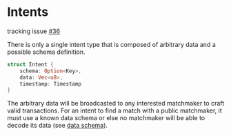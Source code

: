 # Intents

tracking issue [#36](https://github.com/heliaxdev/rd-pm/issues/36)

There is only a single intent type that is composed of arbitrary data and a
possible schema definition.

```rust
struct Intent {
    schema: Option<Key>,
    data: Vec<u8>,
    timestamp: Timestamp
}
```

The arbitrary data will be broadcasted to any interested matchmaker to craft
valid transactions. For an intent to find a match with a public matchmaker, it must use a known data schema or else no matchmaker will be able to decode its data (see [data schema](../data-schema.md)).
